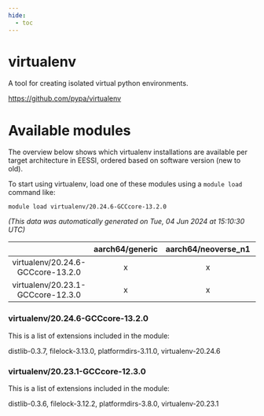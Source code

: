 ```yaml
---
hide:
  - toc
---
```


virtualenv
==========


A tool for creating isolated virtual python environments.

https://github.com/pypa/virtualenv
# Available modules


The overview below shows which virtualenv installations are available per target architecture in EESSI, ordered based on software version (new to old).

To start using virtualenv, load one of these modules using a `module load` command like:

```shell
module load virtualenv/20.24.6-GCCcore-13.2.0
```

*(This data was automatically generated on Tue, 04 Jun 2024 at 15:10:30 UTC)*  

| |aarch64/generic|aarch64/neoverse_n1|aarch64/neoverse_v1|x86_64/generic|x86_64/amd/zen2|x86_64/amd/zen3|x86_64/intel/haswell|x86_64/intel/skylake_avx512|
| :---: | :---: | :---: | :---: | :---: | :---: | :---: | :---: | :---: |
|virtualenv/20.24.6-GCCcore-13.2.0|x|x|x|x|x|x|x|x|
|virtualenv/20.23.1-GCCcore-12.3.0|x|x|x|x|x|x|x|x|


### virtualenv/20.24.6-GCCcore-13.2.0

This is a list of extensions included in the module:

distlib-0.3.7, filelock-3.13.0, platformdirs-3.11.0, virtualenv-20.24.6

### virtualenv/20.23.1-GCCcore-12.3.0

This is a list of extensions included in the module:

distlib-0.3.6, filelock-3.12.2, platformdirs-3.8.0, virtualenv-20.23.1
